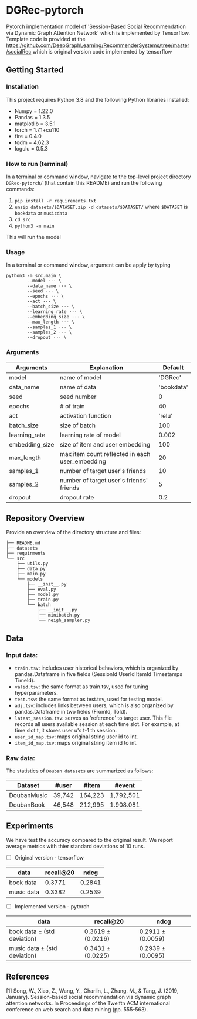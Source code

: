 
# DGRec-pytorch

Pytorch implementation model of 'Session-Based Social Recommendation via Dynamic Graph Attention Network' which is implemented by Tensorflow.
Template code is provided at the https://github.com/DeepGraphLearning/RecommenderSystems/tree/master/socialRec which is original version code implemented by tensorflow

## Getting Started

### Installation

This project requires Python 3.8 and the following Python libraries installed:
- Numpy = 1.22.0
- Pandas = 1.3.5
- matplotlib = 3.5.1
- torch = 1.7.1+cu110
- fire = 0.4.0
- tqdm = 4.62.3
- logulu = 0.5.3


### How to run (terminal)
In a terminal or command window, navigate to the top-level project directory `DGRec-pytorch/` (that contain this README) and run the following commands:

1. `pip install -r requirements.txt`
2. `unzip datasets/$DATASET.zip -d datasets/$DATASET/` where `$DATASET` is `bookdata` or `musicdata`
3. `cd src`
4. `python3 -m main`

This will run the model

### Usage

In a terminal or command window, argument can be apply by typing

    python3 -m src.main \
            --model ··· \
            --data_name ··· \
            --seed ··· \
            --epochs ··· \
            --act ··· \
            --batch_size ··· \
            --learning_rate ··· \
            --embedding_size ··· \
            --max_length ··· \
            --samples_1 ··· \
            --samples_2 ··· \
            --dropout ··· \

  
### Arguments

|Arguments|Explanation|Default|
|------|---|---|
|model|name of model|'DGRec'|
|data_name|name of data|'bookdata'|
|seed|seed number|0|
|epochs|# of train |40|
|act|activation function|'relu'|
|batch_size|size of batch|100|
|learning_rate|learning rate of model|0.002|
|embedding_size|size of item and user embedding|100|
|max_length|max item count reflected in each user_embedding|20|
|samples_1|number of target user's friends|10|
|samples_2|number of target user's friends' friends|5|
|dropout|dropout rate|0.2|

## Repository Overview

Provide an overview of the directory structure and files:

    ├── README.md
    ├── datasets
    ├── requirments
    └── src
        ├── utils.py
        ├── data.py
        ├── main.py
        └── models
            ├── __init__.py
            ├── eval.py
            ├── model.py
            ├── train.py
            └── batch
                ├── __init__.py
                ├── minibatch.py
                └── neigh_sampler.py

## Data

### Input data:
* `train.tsv`: includes user historical behaviors, which is organized by pandas.Dataframe in five fields (SessionId UserId ItemId Timestamps TimeId).
* `valid.tsv`: the same format as train.tsv, used for tuning hyperparameters.
* `test.tsv`: the same format as test.tsv, used for testing model.
* `adj.tsv`: includes links between users, which is also organized by pandas.Dataframe in two fields (FromId, ToId).
* `latest_session.tsv`: serves as 'reference' to target user. This file records all users available session at each time slot. For example, at time slot t, it stores user u's t-1 th session.
* `user_id_map.tsv`: maps original string user id to int.
* `item_id_map.tsv`: maps original string item id to int.

### Raw data:
The statistics of `Douban datasets` are summarized as follows:

|Dataset|#user|#item|#event|
|------|---|---|---|
|DoubanMusic|39,742|164,223|1,792,501|
|DoubanBook|46,548|212,995|1.908.081|

## Experiments

We have test the accuracy compared to the original result. We report average metrics with thier standard deviations of 10 runs.

* [ ] Original version - tensorflow

|data|recall@20|ndcg|
|------|---|---|
|book data|0.3771 |0.2841|
|music data|0.3382|0.2539|

* [ ] Implemented version - pytorch

|data|recall@20|ndcg|
|------|---|---|
|book data ± (std deviation)|0.3619 ± (0.0216)|0.2911 ± (0.0059)|
|music data ± (std deviation)|0.3431 ± (0.0225)|0.2939 ± (0.0095)|


 ## References
 [1] Song, W., Xiao, Z., Wang, Y., Charlin, L., Zhang, M., & Tang, J. (2019, January). Session-based social recommendation via dynamic graph attention networks. In Proceedings of the Twelfth ACM international conference on web search and data mining (pp. 555-563).
